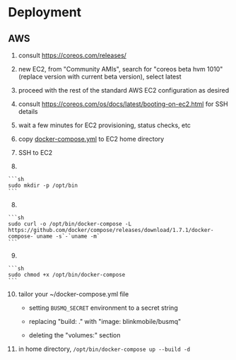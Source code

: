 # Deployment


## AWS

1. consult https://coreos.com/releases/

2. new EC2, from "Community AMIs", search for "coreos beta hvm 1010" (replace version with current beta version), select latest

3. proceed with the rest of the standard AWS EC2 configuration as desired

4. consult https://coreos.com/os/docs/latest/booting-on-ec2.html for SSH details

5. wait a few minutes for EC2 provisioning, status checks, etc

5. copy [docker-compose.yml](../docker-compose.yml) to EC2 home directory

6. SSH to EC2

7.

    ```sh
    sudo mkdir -p /opt/bin
    ```

8.

    ```sh
    sudo curl -o /opt/bin/docker-compose -L https://github.com/docker/compose/releases/download/1.7.1/docker-compose-`uname -s`-`uname -m`
    ```

9.

    ```sh
    sudo chmod +x /opt/bin/docker-compose
    ```

10. tailor your ~/docker-compose.yml file

    - setting `BUSMQ_SECRET` environment to a secret string

    - replacing "build: ." with "image: blinkmobile/busmq"

    - deleting the "volumes:" section

11. in home directory, `/opt/bin/docker-compose up --build -d`


